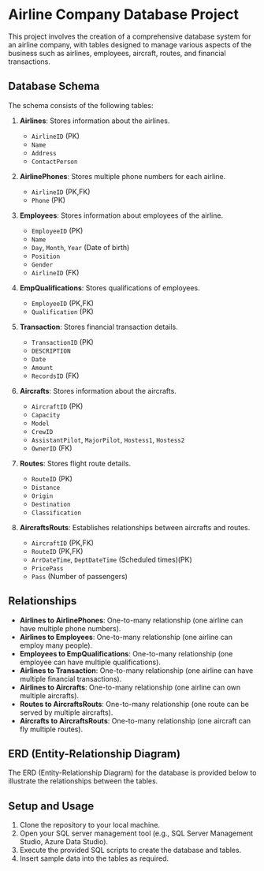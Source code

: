 # Airline Company Database Project

This project involves the creation of a comprehensive database system for an airline company, with tables designed to manage various aspects of the business such as airlines, employees, aircraft, routes, and financial transactions.

## Database Schema

The schema consists of the following tables:

1. **Airlines**: Stores information about the airlines.
   - `AirlineID` (PK)
   - `Name`
   - `Address`
   - `ContactPerson`

2. **AirlinePhones**: Stores multiple phone numbers for each airline.
   - `AirlineID` (PK,FK)
   - `Phone` (PK)

3. **Employees**: Stores information about employees of the airline.
   - `EmployeeID` (PK)
   - `Name`
   - `Day`, `Month`, `Year` (Date of birth)
   - `Position`
   - `Gender`
   - `AirlineID` (FK)

4. **EmpQualifications**: Stores qualifications of employees.
   - `EmployeeID` (PK,FK)
   - `Qualification` (PK)

5. **Transaction**: Stores financial transaction details.
   - `TransactionID` (PK)
   - `DESCRIPTION`
   - `Date`
   - `Amount`
   - `RecordsID` (FK)

6. **Aircrafts**: Stores information about the aircrafts.
   - `AircraftID` (PK)
   - `Capacity`
   - `Model`
   - `CrewID`
   - `AssistantPilot`, `MajorPilot`, `Hostess1`, `Hostess2`
   - `OwnerID` (FK)

7. **Routes**: Stores flight route details.
   - `RouteID` (PK)
   - `Distance`
   - `Origin`
   - `Destination`
   - `Classification`

8. **AircraftsRouts**: Establishes relationships between aircrafts and routes.
   - `AircraftID` (PK,FK)
   - `RouteID` (PK,FK)
   - `ArrDateTime`, `DeptDateTime` (Scheduled times)(PK)
   - `PricePass`
   - `Pass` (Number of passengers)

## Relationships

- **Airlines to AirlinePhones**: One-to-many relationship (one airline can have multiple phone numbers).
- **Airlines to Employees**: One-to-many relationship (one airline can employ many people).
- **Employees to EmpQualifications**: One-to-many relationship (one employee can have multiple qualifications).
- **Airlines to Transaction**: One-to-many relationship (one airline can have multiple financial transactions).
- **Airlines to Aircrafts**: One-to-many relationship (one airline can own multiple aircrafts).
- **Routes to AircraftsRouts**: One-to-many relationship (one route can be served by multiple aircrafts).
- **Aircrafts to AircraftsRouts**: One-to-many relationship (one aircraft can fly multiple routes).

## ERD (Entity-Relationship Diagram)

The ERD (Entity-Relationship Diagram) for the database is provided below to illustrate the relationships between the tables.

## Setup and Usage

1. Clone the repository to your local machine.
2. Open your SQL server management tool (e.g., SQL Server Management Studio, Azure Data Studio).
3. Execute the provided SQL scripts to create the database and tables.
4. Insert sample data into the tables as required.

